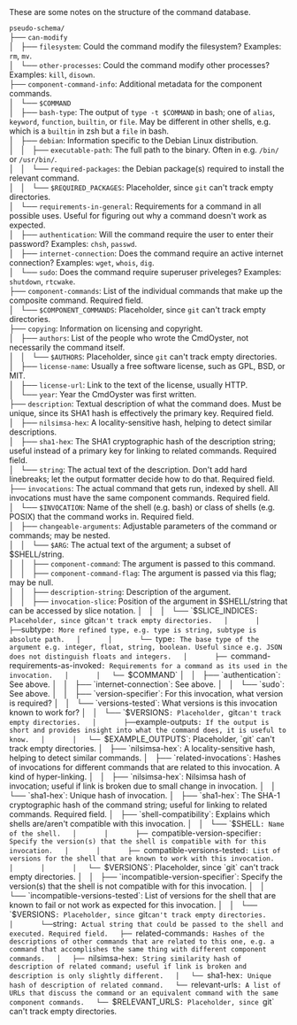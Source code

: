 <html>
<head>
<meta http-equiv="Content-Type" content="text/html; charset=utf-8">
</head>
These are some notes on the structure of the command database.

`pseudo-schema/`  
├── `can-modify`  
│   ├── `filesystem`: Could the command modify the filesystem? Examples: `rm`, `mv`.  
│   └── `other-processes`: Could the command modify other processes? Examples: `kill`, `disown`.  
├── `component-command-info`: Additional metadata for the component commands.  
│   └── `$COMMAND`  
│       ├── `bash-type`: The output of `type -t $COMMAND` in bash; one of `alias`, `keyword`, `function`, `builtin`, or `file`. May be different in other shells, e.g. which is a `builtin` in zsh but a `file` in bash.  
│       ├── `debian`: Information specific to the Debian Linux distribution.  
│       │   ├── `executable-path`: The full path to the binary. Often in e.g. `/bin/` or `/usr/bin/`.  
│       │   └── `required-packages`: the Debian package(s) required to install the relevant command.  
│       │       └── `$REQUIRED_PACKAGES`: Placeholder, since `git` can't track empty directories.  
│       └── `requirements-in-general`: Requirements for a command in all possible uses. Useful for figuring out why a command doesn't work as expected.  
│           ├── `authentication`: Will the command require the user to enter their password? Examples: `chsh`, `passwd`.  
│           ├── `internet-connection`: Does the command require an active internet connection? Examples: `wget`, `whois`, `dig`.  
│           └── `sudo`: Does the command require superuser priveleges? Examples: `shutdown`, `rtcwake`.  
├── `component-commands`: List of the individual commands that make up the composite command. Required field.  
│   └── `$COMPONENT_COMMANDS`: Placeholder, since `git` can't track empty directories.  
├── `copying`: Information on licensing and copyright.  
│   ├── `authors`: List of the people who wrote the CmdOyster, not necessarily the command itself.  
│   │   └── `$AUTHORS`: Placeholder, since `git` can't track empty directories.  
│   ├── `license-name`: Usually a free software license, such as GPL, BSD, or MIT.  
│   ├── `license-url`: Link to the text of the license, usually HTTP.  
│   └── `year`: Year the CmdOyster was first written.  
├── `description`: Textual description of what the command does. Must be unique, since its SHA1 hash is effectively the primary key. Required field.  
│   ├── `nilsimsa-hex`: A locality-sensitive hash, helping to detect similar descriptions.  
│   ├── `sha1-hex`: The SHA1 cryptographic hash of the description string; useful instead of a primary key for linking to related commands. Required field.  
│   └── `string`: The actual text of the description. Don't add hard linebreaks; let the output formatter decide how to do that. Required field.  
├── `invocations`: The actual command that gets run, indexed by shell. All invocations must have the same component commands. Required field.  
│   └── `$INVOCATION`: Name of the shell (e.g. bash) or class of shells (e.g. POSIX) that the command works in. Required field.  
│       ├── `changeable-arguments`: Adjustable parameters of the command or commands; may be nested.  
│       │   └── `$ARG`: The actual text of the argument; a subset of $SHELL/string.  
│       │       ├── `component-command`: The argument is passed to this command.  
│       │       ├── `component-command-flag`: The argument is passed via this flag; may be null.  
│       │       ├── `description-string`: Description of the argument.  
│       │       ├── `invocation-slice`: Position of the argument in $SHELL/string that can be accessed by slice notation.  
│       │       │   └── `$SLICE_INDICES`: Placeholder, since `git` can't track empty directories.  
│       │       ├── `subtype`: More refined type, e.g. type is string, subtype is absolute path.  
│       │       └── `type`: The base type of the argument e.g. integer, float, string, boolean. Useful since e.g. JSON does not distinguish floats and integers.  
│       ├── `command-requirements-as-invoked`: Requirements for a command as its used in the invocation.  
│       │   └── `$COMMAND`  
│       │       ├── `authentication`: See above.  
│       │       ├── `internet-connection`: See above.  
│       │       └── `sudo`: See above.  
│       │       ├── `version-specifier`: For this invocation, what version is required?  
│       │       └── `versions-tested`: What versions is this invocation known to work for?  
│       │           └── `$VERSIONS`: Placeholder, `git` can't track empty directories.  
│       ├── `example-outputs`: If the output is short and provides insight into what the command does, it is useful to know.  
│       │   └── `$EXAMPLE_OUTPUTS`: Placeholder, `git` can't track empty directories.  
│       ├── `nilsimsa-hex`: A locality-sensitive hash, helping to detect similar commands.  
│       ├── `related-invocations`: Hashes of invocations for different commands that are related to this invocation. A kind of hyper-linking.  
│       │   ├── `nilsimsa-hex`: Nilsimsa hash of invocation; useful if link is broken due to small change in invocation.  
│       │   └── `sha1-hex`: Unique hash of invocation.  
│       ├── `sha1-hex`: The SHA-1 cryptographic hash of the command string; useful for linking to related commands. Required field.  
│       ├── `shell-compatibility`: Explains which shells are/aren't compatible with this invocation.  
│       │   └── `$SHELL`: Name of the shell.  
│       │       ├── `compatible-version-specifier`: Specify the version(s) that the shell is compatible with for this invocation.  
│       │       ├── `compatible-versions-tested`: List of versions for the shell that are known to work with this invocation.  
│       │       │   └── `$VERSIONS`: Placeholder, since `git` can't track empty directories.   
│       │       ├── `incompatible-version-specifier`: Specify the version(s) that the shell is not compatible with for this invocation.  
│       │       └── `incompatible-versions-tested`: List of versions for the shell that are known to fail or not work as expected for this invocation.  
│       │           └── `$VERSIONS`: Placeholder, since `git` can't track empty directories.  
│       └── `string`: Actual string that could be passed to the shell and executed. Required field.  
├── `related-commands`: Hashes of the descriptions of other commands that are related to this one, e.g. a command that accomplishes the same thing with different component commands.  
│   ├── `nilsimsa-hex`: String similarity hash of description of related command; useful if link is broken and description is only slightly different.  
│   └── `sha1-hex`: Unique hash of description of related command.  
└── `relevant-urls`: A list of URLs that discuss the command or an equivalent command with the same component commands.  
    └── `$RELEVANT_URLS`: Placeholder, since `git` can't track empty directories.  

</html>

